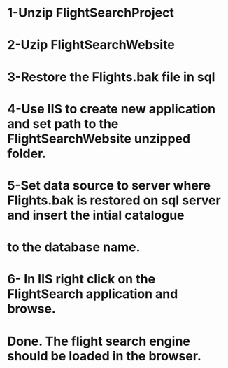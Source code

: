 # 1-Unzip FlightSearchProject
# 2-Uzip FlightSearchWebsite
# 3-Restore the Flights.bak file in sql
# 4-Use IIS to create new application and set path to the FlightSearchWebsite unzipped folder.
# 5-Set data source to server where Flights.bak is restored on sql server and insert the intial catalogue
# to the database name.
# 6- In IIS right click on the FlightSearch application and browse.
# Done. The flight search engine should be loaded in the browser.

